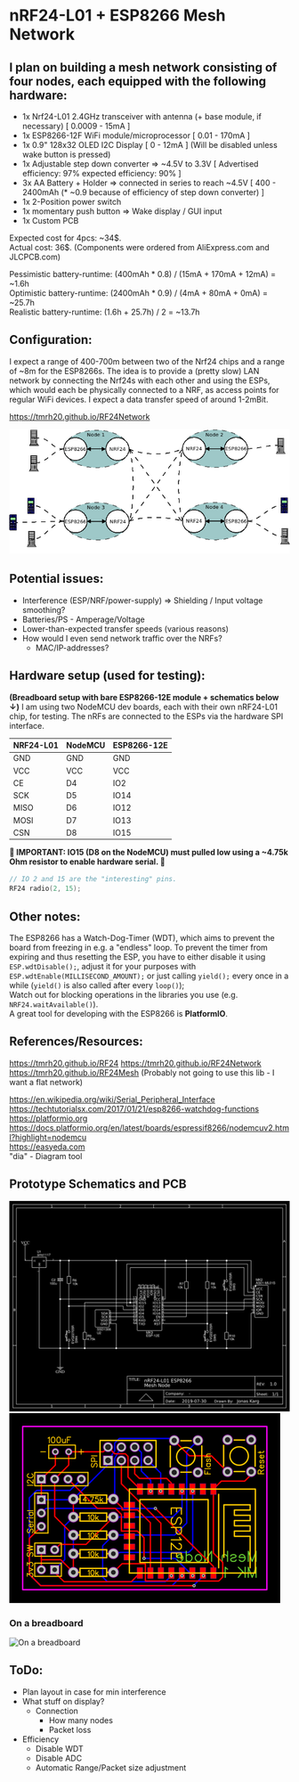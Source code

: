 # nRF24-L01 + ESP8266 Mesh Network

## I plan on building a mesh network consisting of four nodes, each equipped with the following hardware:
- 1x Nrf24-L01 2.4GHz transceiver with antenna (+ base module, if necessary) [ 0.0009 - 15mA ]
- 1x ESP8266-12F WiFi module/microprocessor [ 0.01 - 170mA ]
- 1x 0.9" 128x32 OLED I2C Display [ 0 - 12mA ] (Will be disabled unless wake button is pressed)
- 1x Adjustable step down converter => ~4.5V to 3.3V [ Advertised efficiency: 97% expected efficiency: 90% ]
- 3x AA Battery + Holder => connected in series to reach ~4.5V [ 400 - 2400mAh (* ~0.9 because of efficiency of step down converter) ]
- 1x 2-Position power switch
- 1x momentary push button => Wake display / GUI input
- 1x Custom PCB

Expected cost for 4pcs: ~34\$.<br>
Actual cost: 36\$. (Components were ordered from AliExpress.com and JLCPCB.com)<br>

Pessimistic battery-runtime: (400mAh * 0.8)  / (15mA + 170mA + 12mA) = ~1.6h<br>
Optimistic battery-runtime:  (2400mAh * 0.9) / (4mA + 80mA + 0mA)    = ~25.7h<br>
Realistic battery-runtime:   (1.6h + 25.7h)  / 2                     = ~13.7h

## Configuration:
I expect a range of 400-700m between two of the Nrf24 chips and a range of ~8m for the ESP8266s. The idea is to provide a (pretty slow) LAN network by connecting the Nrf24s with each other and using the ESPs, which would each be physically connected to a NRF, as access points for regular WiFi devices. I expect a data transfer speed of around 1-2mBit.

https://tmrh20.github.io/RF24Network<br>

![Diagram](media/diagram.png)

## Potential issues:
- Interference (ESP/NRF/power-supply) => Shielding / Input voltage smoothing?
- Batteries/PS - Amperage/Voltage
- Lower-than-expected transfer speeds (various reasons)
- How would I even send network traffic over the NRFs?
  - MAC/IP-addresses?

## Hardware setup (used for testing):
<b>(Breadboard setup with bare ESP8266-12E module + schematics below ↓)</b>
I am using two NodeMCU dev boards, each with their own nRF24-L01 chip, for testing.
The nRFs are connected to the ESPs via the hardware SPI interface.<br>

| NRF24-L01 | NodeMCU | ESP8266-12E |
| --------- | ------- | ----------- |
| GND       | GND     | GND         |
| VCC       | VCC     | VCC         |
| CE        | D4      | IO2         |
| SCK       | D5      | IO14        |
| MISO      | D6      | IO12        |
| MOSI      | D7      | IO13        |
| CSN       | D8      | IO15        |

<b>🚨 IMPORTANT: IO15 (D8 on the NodeMCU) must pulled low using a ~4.75k Ohm resistor to enable hardware serial. 🚨</b>

```cpp
// IO 2 and 15 are the "interesting" pins.
RF24 radio(2, 15);
```

## Other notes:
The ESP8266 has a Watch-Dog-Timer (WDT), which aims to prevent the board from freezing in e.g. a "endless" loop. To prevent the timer from expiring and thus resetting the ESP, you have to either disable it using `ESP.wdtDisable();`, adjust it for your purposes with `ESP.wdtEnable(MILLISECOND_AMOUNT);` or just calling `yield();` every once in a while (`yield()` is also called after every `loop()`);<br>
Watch out for blocking operations in the libraries you use (e.g. `NRF24.waitAvailable()`).<br>
A great tool for developing with the ESP8266 is **PlatformIO**.<br>

## References/Resources:
https://tmrh20.github.io/RF24
https://tmrh20.github.io/RF24Network<br>
https://tmrh20.github.io/RF24Mesh (Probably not going to use this lib - I want a flat network)

https://en.wikipedia.org/wiki/Serial_Peripheral_Interface<br>
https://techtutorialsx.com/2017/01/21/esp8266-watchdog-functions<br>
https://platformio.org<br>
https://docs.platformio.org/en/latest/boards/espressif8266/nodemcuv2.html?highlight=nodemcu<br>
https://easyeda.com<br>
"dia" - Diagram tool

## Prototype Schematics and PCB
![Schematics](media/schematic.png)
![PCB](media/pcb.png)
### On a breadboard
![On a breadboard](media/testing-setup.jpg)

## ToDo:
- Plan layout in case for min interference
- What stuff on display?
  - Connection
    - How many nodes
    - Packet loss
- Efficiency
  - Disable WDT
  - Disable ADC
  - Automatic Range/Packet size adjustment